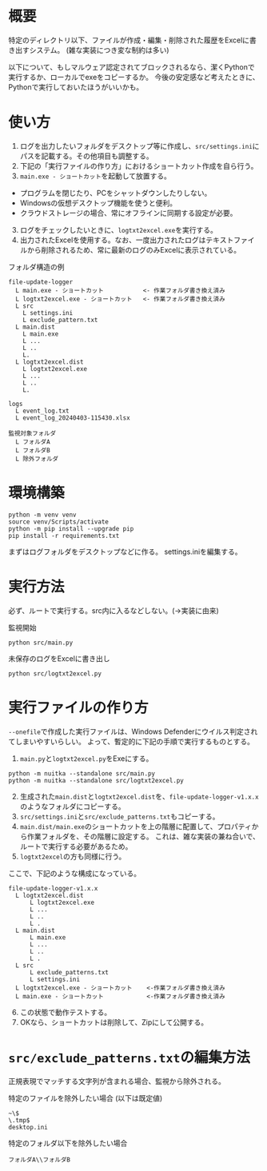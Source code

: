 # 概要

特定のディレクトリ以下、ファイルが作成・編集・削除された履歴をExcelに書き出すシステム。
(雑な実装につき変な制約は多い)

以下について、もしマルウェア認定されてブロックされるなら、潔くPythonで実行するか、ローカルでexeをコピーするか。
今後の安定感など考えたときに、Pythonで実行しておいたほうがいいかも。

# 使い方

1. ログを出力したいフォルダをデスクトップ等に作成し、`src/settings.ini`にパスを記載する。その他項目も調整する。
2. 下記の「実行ファイルの作り方」におけるショートカット作成を自ら行う。
3. `main.exe - ショートカット`を起動して放置する。

- プログラムを閉じたり、PCをシャットダウンしたりしない。
- Windowsの仮想デスクトップ機能を使うと便利。
- クラウドストレージの場合、常にオフラインに同期する設定が必要。

3. ログをチェックしたいときに、`logtxt2excel.exe`を実行する。 
4. 出力されたExcelを使用する。なお、一度出力されたログはテキストファイルから削除されるため、常に最新のログのみExcelに表示されている。


フォルダ構造の例

```
file-update-logger
  L main.exe - ショートカット           <- 作業フォルダ書き換え済み
  L logtxt2excel.exe - ショートカット   <- 作業フォルダ書き換え済み
  L src
    L settings.ini
    L exclude_pattern.txt
  L main.dist
    L main.exe
    L ...
    L ..
    L.
  L logtxt2excel.dist
    L logtxt2excel.exe
    L ...
    L ..
    L.

logs
  L event_log.txt
  L event_log_20240403-115430.xlsx

監視対象フォルダ
  L フォルダA
  L フォルダB
  L 除外フォルダ
```

# 環境構築

```
python -m venv venv
source venv/Scripts/activate
python -m pip install --upgrade pip
pip install -r requirements.txt
```

まずはログフォルダをデスクトップなどに作る。
settings.iniを編集する。

# 実行方法

必ず、ルートで実行する。src内に入るなどしない。(→実装に由来)

監視開始

```
python src/main.py
```

未保存のログをExcelに書き出し

```
python src/logtxt2excel.py
```

# 実行ファイルの作り方

`--onefile`で作成した実行ファイルは、Windows Defenderにウイルス判定されてしまいやすいらしい。
よって、暫定的に下記の手順で実行するものとする。

1. `main.py`と`logtxt2excel.py`をExeにする。

```
python -m nuitka --standalone src/main.py
python -m nuitka --standalone src/logtxt2excel.py
```

2. 生成された`main.dist`と`logtxt2excel.dist`を、`file-update-logger-v1.x.x`のようなフォルダにコピーする。
3. `src/settings.ini`と`src/exclude_patterns.txt`もコピーする。
4. `main.dist/main.exe`のショートカットを上の階層に配置して、プロパティから作業フォルダを、その階層に設定する。
   これは、雑な実装の兼ね合いで、ルートで実行する必要があるため。
5. `logtxt2excel`の方も同様に行う。

ここで、下記のような構成になっている。

```
file-update-logger-v1.x.x
  L logtxt2excel.dist
      L logtxt2excel.exe
      L ...
      L ..
      L .
  L main.dist
      L main.exe
      L ...
      L ..
      L .
  L src
      L exclude_patterns.txt
      L settings.ini
  L logtxt2excel.exe - ショートカット    <-作業フォルダ書き換え済み
  L main.exe - ショートカット            <-作業フォルダ書き換え済み
```

6. この状態で動作テストする。
7. OKなら、ショートカットは削除して、Zipにして公開する。

#  `src/exclude_patterns.txt`の編集方法

正規表現でマッチする文字列が含まれる場合、監視から除外される。

特定のファイルを除外したい場合 (以下は既定値)

```
~\$
\.tmp$
desktop.ini
```

特定のフォルダ以下を除外したい場合

```
フォルダA\\フォルダB
```
